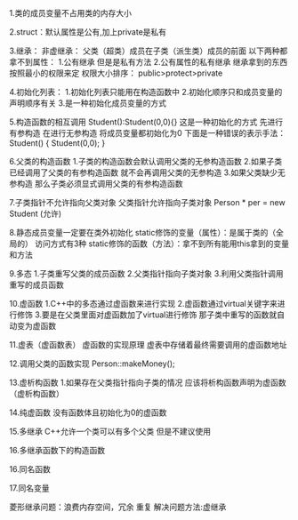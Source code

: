 1.类的成员变量不占用类的内存大小

2.struct：默认属性是公有,加上private是私有

3.继承：
非虚继承：
    父类（超类）成员在子类（派生类）成员的前面
以下两种都拿不到属性：
    1.公有继承 但是是私有方法
    2.公有属性的私有继承
继承拿到的东西按照最小的权限来定
权限大小排序：
    public>protect>private

4.初始化列表：
    1.初始化列表只能用在构造函数中
    2.初始化顺序只和成员变量的声明顺序有关
    3.是一种初始化成员变量的方式


5.构造函数的相互调用
    Student():Student(0,0){}  这是一种初始化的方式 先进行有参构造 在进行无参构造 将成员变量都初始化为0
    下面是一种错误的表示手法：
    Student()
    {
        Student(0,0);
    }

6.父类的构造函数
    1.子类的构造函数会默认调用父类的无参构造函数
    2.如果子类已经调用了父类的有参构造函数 就不会再调用父类的无参构造
    3.如果父类缺少无参构造 那么子类必须显式调用父类的有参构造函数

7.子类指针不允许指向父类对象 父类指针允许指向子类对象
    Person * per = new Student (允许)

8.静态成员变量一定要在类外初始化
    static修饰的变量（属性）：是属于类的（全局的） 访问方式有3种
    static修饰的函数（方法）：拿不到所有能用this拿到的变量和方法

9.多态
    1.子类重写父类的成员函数
    2.父类指针指向子类对象
    3.利用父类指针调用重写的成员函数

10.虚函数
    1.C++中的多态通过虚函数来进行实现
    2.虚函数通过virtual关键字来进行修饰
    3.要是在父类里面对虚函数加了virtual进行修饰 那子类中重写的函数就自动变为虚函数

11.虚表（虚函数表）
    虚函数的实现原理 虚表中存储着最终需要调用的虚函数地址

12.调用父类的函数实现
    Person::makeMoney();

13.虚析构函数
    1.如果存在父类指针指向子类的情况 应该将析构函数声明为虚函数（虚析构函数）

14.纯虚函数
    没有函数体且初始化为0的虚函数

15.多继承
    C++允许一个类可以有多个父类 但是不建议使用 

16.多继承函数下的构造函数

16.同名函数

17.同名变量

菱形继承问题：浪费内存空间，冗余 重复 解决问题方法:虚继承 